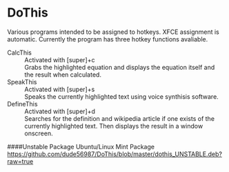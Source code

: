 DoThis
======

Various programs intended to be assigned to hotkeys. XFCE assignment is automatic. Currently the program has three hotkey functions avaliable.
<dl>
  <dt>CalcThis</dt>
  <dd>Activated with [super]+c<br>Grabs the highlighted equation and displays the equation itself and the result when calculated.</dd>
  <dt>SpeakThis</dt>
  <dd>Activated with [super]+s<br>Speaks the currently highlighted text using voice synthisis software.</dd>
  <dt>DefineThis</dt>
  <dd>Activated with [super]+d<br>Searches for the definition and wikipedia article if one exists of the currently highlighted text. Then displays the result in a window onscreen.</dd>
  

####Unstable Package
Ubuntu/Linux Mint Package<br>
https://github.com/dude56987/DoThis/blob/master/dothis_UNSTABLE.deb?raw=true
